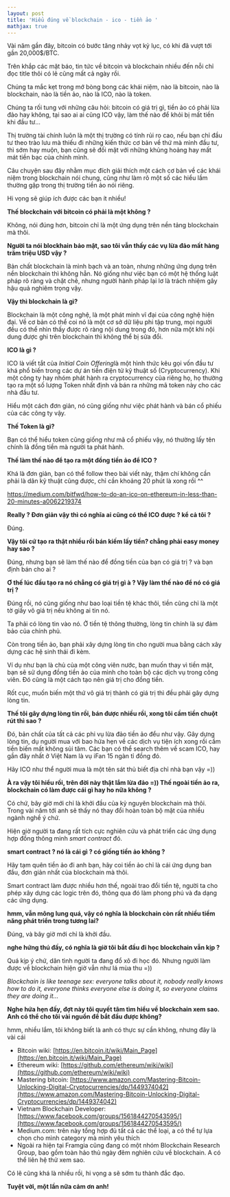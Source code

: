 ```yaml
---
layout: post
title: 'Hiểu đúng về blockchain - ico - tiền ảo '
mathjax: true
---
```


Vài năm gần đây, bitcoin có bước tăng nhảy vọt kỷ lục, có khi đã vượt tới gần 20,000$/BTC.

Trên khắp các mặt báo, tin tức về bitcoin và blockchain nhiều đến nỗi chỉ đọc title thôi có lẽ cũng mất cả ngày rồi.

Chúng ta mắc kẹt trong mớ bòng bong các khái niệm, nào là bitcoin, nào là blockchain, nào là tiền ảo, nào là ICO, nào là token.

Chúng ta rối tung với những câu hỏi: bitcoin có giá trị gì, tiền ảo có phải lừa đảo hay không, tại sao ai ai cũng ICO vậy, làm thế nào để khỏi bị mất tiền khi đầu tư...

Thị trường tài chính luôn là một thị trường có tính rủi ro cao, nếu bạn chỉ đầu tư theo trào lưu mà thiếu đi những kiến thức cơ bản về thứ mà mình đầu tư, thì sớm hay muộn, bạn cũng sẽ đối mặt với những khủng hoảng hay mất mát tiền bạc của chính mình.

Câu chuyện sau đây nhằm mục đích giải thích một cách cơ bản về các khái niệm trong blockchain nói chung, cũng như làm rõ một số các hiểu lầm thường gặp trong thị trường tiền ảo nói riêng.

Hi vọng sẽ giúp ích được các bạn ít nhiều!

**Thế blockchain với bitcoin có phải là một không ?**

Không, nói đúng hơn, bitcoin chỉ là một ứng dụng trên nền tảng blockchain mà thôi.

**Người ta nói blockhain bảo mật, sao tôi vẫn thấy các vụ lừa đảo mất hàng trăm triệu USD vậy ?**

Bản chất blockchain là mình bạch và an toàn, nhưng những ứng dụng trên nền blockchain thì không hẳn. Nó giống như việc bạn có một hệ thống luật pháp rõ ràng và chặt chẽ, nhưng người hành pháp lại lơ là trách nhiệm gây hậu quả nghiêm trọng vậy.

**Vậy thì blockchain là gì?**

Blockchain là một công nghệ, là một phát minh vĩ đại của công nghệ hiện đại. Về cơ bản có thể coi nó là một cơ sở dữ liệu phi tập trung, mọi người đều có thể nhìn thấy được rõ ràng nội dung trong đó, hơn nữa một khi nội dung được ghi trên blockchain thì không thể bị sửa đổi.

**ICO là gì ?**

ICO là viết tắt của *Initial Coin Offering*là một hình thức kêu gọi vốn đầu tư khá phổ biến trong các dự án tiền điện tử kỹ thuật số (Cryptocurrency). Khi một công ty hay nhóm phát hành ra cryptocurrency của riêng họ, họ thường tạo ra một số lượng Token nhất định và bán ra những mã token này cho các nhà đầu tư.

Hiểu một cách đơn giản, nó cũng giống như việc phát hành và bán cổ phiếu của các công ty vậy.

**Thế Token là gì?**

Bạn có thể hiểu token cũng giống như mã cổ phiếu vậy, nó thường lấy tên chính là đồng tiền mà người ta phát hành.

**Thế làm thế nào để tạo ra một đồng tiền ảo để ICO ?**

Khá là đơn giản, bạn có thể follow theo bài viết này, thậm chí không cần phải là dân kỹ thuật cũng được, chỉ cần khoảng 20 phút là xong rồi ^^

https://medium.com/bitfwd/how-to-do-an-ico-on-ethereum-in-less-than-20-minutes-a0062219374

**Really ? Đơn giản vậy thì có nghĩa ai cũng có thể ICO được ? kể cả tôi ?**

Đúng.

**Vậy tôi cứ tạo ra thật nhiều rồi bán kiếm lấy tiền? chẳng phải easy money hay sao ?**

Đúng, nhưng bạn sẽ làm thế nào để đồng tiền của bạn có giá trị ? và bạn định bán cho ai ?

**Ơ thế lúc đầu tạo ra nó chẳng có giá trị gì à ? Vậy làm thế nào để nó có giá trị ?**

Đúng rồi, nó cũng giống như bao loại tiền tệ khác thôi, tiền cũng chỉ là một tờ giấy vô giá trị nếu không ai tin nó.

Ta phải có lòng tin vào nó. Ở tiền tệ thông thường, lòng tin chính là sự đảm bảo của chính phủ.

Còn trong tiền ảo, bạn phải xây dựng lòng tin cho người mua bằng cách xây dựng các hệ sinh thái đi kèm.

Ví dụ như bạn là chủ của một công viên nước, bạn muốn thay vì tiền mặt, bạn sẽ sử dụng đồng tiền ảo của mình cho toàn bộ các dịch vụ trong công viên. Đó cũng là một cách tạo nên giá trị cho đồng tiền.

Rốt cục, muốn biến một thứ vô giá trị thành có giá trị thì đều phải gây dựng lòng tin.

**Thế tôi gây dựng lòng tin rồi, bán được nhiều rồi, xong tôi cầm tiền chuột rút thì sao ?**

Đó, bản chất của tất cả các phi vụ lừa đảo tiền ảo đểu như vậy. Gây dựng lòng tin, dụ người mua với bao hứa hẹn về các dịch vụ tiện ích xong rồi cầm tiền biến mất không sủi tăm. Các bạn có thể search thêm về scam ICO, hay gần đây nhất ở Việt Nam là vụ iFan 15 ngàn tỉ đồng đó.

Hãy ICO như thể người mua là một tên sát thủ biết địa chỉ nhà bạn vậy =))

**À ra vậy tôi hiểu rồi, trên đời này thật lắm lừa đảo =)) Thế ngoài tiền ảo ra, blockchain có làm được cái gì hay ho nữa không ?**

Có chứ, bây giờ mới chỉ là khởi đầu của kỷ nguyên blockchain mà thôi. Trong vài năm tới anh sẽ thấy nó thay đổi hoàn toàn bộ mặt của nhiều ngành nghề ý chứ.

Hiện giờ người ta đang rất tích cực nghiên cứu và phát triển các ứng dụng hợp đồng thông minh _smart contract_ đó.

**smart contract ? nó là cái gì ? có giống tiền ảo không ?**

Hãy tạm quên tiền ảo đi anh bạn, hãy coi tiền ảo chỉ là cái ứng dụng ban đầu, đơn giản nhất của blockchain mà thôi.

Smart contract làm được nhiều hơn thế, ngoài trao đổi tiền tệ, người ta cho phép xây dựng các logic trên đó, thông qua đó làm phong phú và đa dạng các ứng dụng.

**hmm, vẫn mông lung quá, vậy có nghĩa là blockchain còn rất nhiều tiềm năng phát triển trong tương lai?**

Đúng, và bây giờ mới chỉ là khởi đầu.

**nghe hứng thú đấy, có nghĩa là giờ tôi bắt đầu đi học blockchain vẫn kịp ?**

Quá kịp ý chứ, dân tình người ta đang đổ xô đi học đó. Nhưng người làm được về blockchain hiện giờ vẫn như lá mùa thu =))

_Blockchain is like teenage sex: everyone talks about it, nobody really knows how to do it, everyone thinks everyone else is doing it, so everyone claims they are doing it…_

**Nghe hứa hẹn đấy, đợt này tôi quyết tâm tìm hiểu về blockchain xem sao. Anh có thể cho tôi vài nguồn để bắt đầu được không?**

hmm, nhiều lắm, tôi không biết là anh có thực sự cần không, nhưng đây là vài cái

- Bitcoin wiki: [https://en.bitcoin.it/wiki/Main_Page](https://en.bitcoin.it/wiki/Main_Page)
- Ethereum wiki: [https://github.com/ethereum/wiki/wiki](https://github.com/ethereum/wiki/wiki)
- Mastering bitcoin: [https://www.amazon.com/Mastering-Bitcoin-Unlocking-Digital-Cryptocurrencies/dp/1449374042](https://www.amazon.com/Mastering-Bitcoin-Unlocking-Digital-Cryptocurrencies/dp/1449374042)
- Vietnam Blockchain Developer: [https://www.facebook.com/groups/1561844270543595/](https://www.facebook.com/groups/1561844270543595/)
- Medium.com: trên này tổng hợp đủ tất cả các thể loại, a có thể tự lựa chọn cho mình category mà mình yêu thích
- Ngoài ra hiện tại Framgia cũng đang có một nhóm Blockchain Research Group, bao gồm toàn hảo thủ ngày đêm nghiên cứu về blockchain. A có thể liên hệ thử xem sao.

Có lẽ cũng khá là nhiều rồi, hi vọng a sẽ sớm tu thành đắc đạo.

**Tuyệt vời, một lần nữa cảm ơn anh!**

